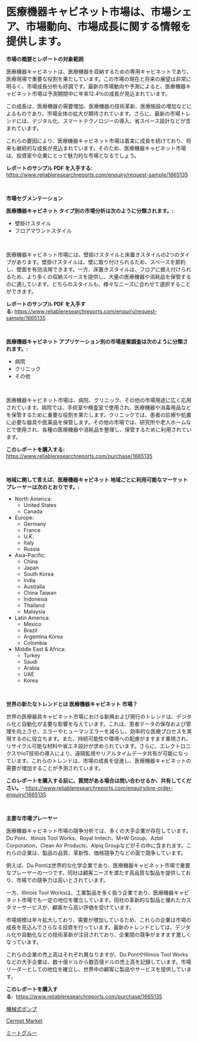<p><h1>医療機器キャビネット市場は、市場シェア、市場動向、市場成長に関する情報を提供します。</h1></p><p><strong>市場の概要とレポートの対象範囲</strong></p>
<p><p>医療機器キャビネットは、医療機器を収納するための専用キャビネットであり、医療現場で重要な役割を果たしています。この市場の現在と将来の展望は非常に明るく、市場成長分析も好調です。最新の市場動向や予測によると、医療機器キャビネット市場は予測期間中に年率12.4％の成長が見込まれています。</p><p>この成長は、医療機器の需要増加、医療機器の技術革新、医療施設の増加などによるものであり、市場全体の拡大が期待されています。さらに、最新の市場トレンドには、デジタル化、スマートテクノロジーの導入、省スペース設計などが含まれています。</p><p>これらの要因により、医療機器キャビネット市場は着実に成長を続けており、将来も継続的な成長が見込まれています。そのため、医療機器キャビネット市場は、投資家や企業にとって魅力的な市場となるでしょう。</p></p>
<p><strong>レポートのサンプル PDF を入手する:</strong> <a href="https://www.reliableresearchreports.com/enquiry/request-sample/1665135">https://www.reliableresearchreports.com/enquiry/request-sample/1665135</a></p>
<p>&nbsp;</p>
<p><strong>市場セグメンテーション</strong></p>
<p><strong>医療機器キャビネット タイプ別の市場分析は次のように分類されます。:</strong></p>
<p><ul><li>壁掛けスタイル</li><li>フロアマウントスタイル</li></ul></p>
<p>&nbsp;</p>
<p><p>医療機器キャビネット市場には、壁掛けスタイルと床置きスタイルの2つのタイプがあります。壁掛けスタイルは、壁に取り付けられるため、スペースを節約し、壁面を有効活用できます。一方、床置きスタイルは、フロアに据え付けられるため、より多くの収納スペースを提供し、大量の医療機器や消耗品を保管するのに適しています。どちらのスタイルも、様々なニーズに合わせて選択することができます。</p></p>
<p><strong>レポートのサンプル PDF を入手する:</strong>&nbsp;<a href="https://www.reliableresearchreports.com/enquiry/request-sample/1665135">https://www.reliableresearchreports.com/enquiry/request-sample/1665135</a></p>
<p>&nbsp;</p>
<p><strong> 医療機器キャビネット アプリケーション別の市場産業調査は次のように分類されます。:</strong></p>
<p><ul><li>病院</li><li>クリニック</li><li>その他</li></ul></p>
<p>&nbsp;</p>
<p><p>医療機器キャビネット市場は、病院、クリニック、その他の市場用途に広く応用されています。病院では、手術室や検査室で使用され、医療機器や消毒用品などを保管するために重要な役割を果たします。クリニックでは、患者の診療や処置に必要な器具や医薬品を保管します。その他の市場では、研究所や老人ホームなどで使用され、各種の医療機器や消耗品を整理し、保管するために利用されています。</p></p>
<p><strong>このレポートを購入する:</strong>&nbsp; <a href="https://www.reliableresearchreports.com/purchase/1665135">https://www.reliableresearchreports.com/purchase/1665135</a></p>
<p>&nbsp;</p>
<p><strong>地域に関して言えば、医療機器キャビネット 地域ごとに利用可能なマーケットプレーヤーは次のとおりです。:</strong></p>
<p><ul>
    <li>
        North America:
        <ul>
            <li>United States</li>
            <li>Canada</li>
        </ul>
    </li>
    <li>
        Europe:
        <ul>
            <li>Germany</li>
            <li>France</li>
            <li>U.K.</li>
            <li>Italy</li>
            <li>Russia</li>
        </ul>
    </li>
    <li>
        Asia-Pacific:
        <ul>
            <li>China</li>
            <li>Japan</li>
            <li>South Korea</li>
            <li>India</li>
            <li>Australia</li>
            <li>China Taiwan</li>
            <li>Indonesia</li>
            <li>Thailand</li>
            <li>Malaysia</li>
        </ul>
    </li>
    <li>
        Latin America:
        <ul>
            <li>Mexico</li>
            <li>Brazil</li>
            <li>Argentina Korea</li>
            <li>Colombia</li>
        </ul>
    </li>
    <li>
        Middle East & Africa:
        <ul>
            <li>Turkey</li>
            <li>Saudi</li>
            <li>Arabia</li>
            <li>UAE</li>
            <li>Korea</li>
        </ul>
    </li>
    </ul></p>
<p>&nbsp;</p>
<p><strong>世界の新たなトレンドとは 医療機器キャビネット 市場？</strong></p>
<p><p>世界の医療器具キャビネット市場における新興および現行のトレンドは、デジタル化と自動化が主要な影響を与えています。これは、患者データの保存および管理を向上させ、エラーやヒューマンエラーを減らし、効率的な医療プロセスを実現するのに役立ちます。また、持続可能性や環境への配慮がますます重視され、リサイクル可能な材料や省エネ設計が求められています。さらに、エレクトロニクスやIoT技術の導入により、遠隔監視やリアルタイムデータ共有が可能になっています。これらのトレンドは、市場の成長を促進し、医療機器キャビネットの需要が増加することが予測されています。</p></p>
<p><strong>このレポートを購入する前に、質問がある場合は問い合わせるか、共有してください。</strong>- <a href="https://www.reliableresearchreports.com/enquiry/pre-order-enquiry/1665135">https://www.reliableresearchreports.com/enquiry/pre-order-enquiry/1665135</a></p>
<p>&nbsp;</p>
<p><strong>主要な市場プレーヤー</strong></p>
<p><p>医療機器キャビネット市場の競争分析では、多くの大手企業が存在しています。Du Pont、Illinois Tool Works、Royal Imtech、M+W Group、Azbil Corporation、Clean Air Products、Alpiq Groupなどがその中に含まれます。これらの企業は、製品の品質、革新性、価格競争力などの面で競争しています。</p><p>例えば、Du Pontは世界的な化学企業であり、医療機器キャビネット市場で重要なプレーヤーの一つです。同社は顧客ニーズを満たす高品質な製品を提供しており、市場での競争力は高いとされています。</p><p>一方、Illinois Tool Worksは、工業製品を多く扱う企業であり、医療機器キャビネット市場でも一定の地位を確立しています。同社の革新的な製品と優れたカスタマーサービスが、顧客から高い評価を受けています。</p><p>市場規模は年々拡大しており、需要が増加しているため、これらの企業は市場の成長を見込んでさらなる投資を行っています。最新のトレンドとしては、デジタル化や自動化などの技術革新が注目されており、企業間の競争がますます激しくなっています。</p><p>これらの企業の売上高はそれぞれ異なりますが、Du PontやIllinois Tool Worksなどの大手企業は、数十億ドルから数百億ドルの売上高を記録しています。市場リーダーとしての地位を確立し、世界中の顧客に製品やサービスを提供しています。</p></p>
<p><strong>このレポートを購入する:</strong>&nbsp;&nbsp;<a href="https://www.reliableresearchreports.com/purchase/1665135">https://www.reliableresearchreports.com/purchase/1665135</a></p>
<p><p><a href="https://github.com/JacksonWiza1924/Market-Research-Report-List-1/blob/main/408694314569.md">機械式ポンプ</a></p><p><a href="https://summer-dogwood-3e9.notion.site/Cermet-Market-Size-Growth-Outlook-from-2024-to-2031-projecting-at-Market-s-Trends-Analysis-by-Appl-439d1e7769f24d64ab6c323fc80c861d">Cermet Market</a></p><p><a href="https://github.com/Calvi3ynJerde867/Market-Research-Report-List-1/blob/main/516178114568.md">ミートグルー</a></p></p>